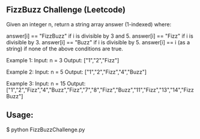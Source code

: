 ## FizzBuzz Challenge (Leetcode)

Given an integer n, return a string array answer (1-indexed) where:

answer[i] == "FizzBuzz" if i is divisible by 3 and 5.
answer[i] == "Fizz" if i is divisible by 3.
answer[i] == "Buzz" if i is divisible by 5.
answer[i] == i (as a string) if none of the above conditions are true.
 

Example 1:
Input: n = 3
Output: ["1","2","Fizz"]

Example 2:
Input: n = 5
Output: ["1","2","Fizz","4","Buzz"]

Example 3:
Input: n = 15
Output: ["1","2","Fizz","4","Buzz","Fizz","7","8","Fizz","Buzz","11","Fizz","13","14","FizzBuzz"]

## Usage:
$ python FizzBuzzChallenge.py
